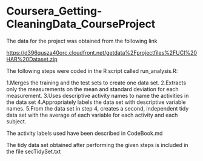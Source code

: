 # Coursera_Getting-CleaningData_CourseProject
The data for the project was obtained from the following link

https://d396qusza40orc.cloudfront.net/getdata%2Fprojectfiles%2FUCI%20HAR%20Dataset.zip

The following steps were coded in the R script called run_analysis.R:

1.Merges the training and the test sets to create one data set.
2.Extracts only the measurements on the mean and standard deviation for each measurement.
3.Uses descriptive activity names to name the activities in the data set
4.Appropriately labels the data set with descriptive variable names.
5.From the data set in step 4, creates a second, independent tidy data set with the average of each variable for each activity and each subject.

The activity labels used have been described in CodeBook.md

The tidy data set obtained after performing the given steps is included in the file secTidySet.txt
